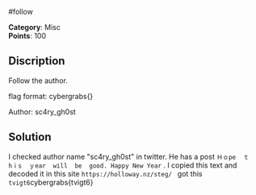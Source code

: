 #follow

**Category**: Misc \
**Points**: 100

## Discription

> 

Follow the author.

flag format: cybergrabs{}

Author: sc4ry_gh0st


## Solution

I checked author name "sc4ry_gh0st" in twitter. He has a post ```Ｈｏpe 
ｔhⅰs  ｙear  wіll  be  good.
Happy New Year``` . I copied this text and decoded it in  this site ```https://holloway.nz/steg/ ``` 
got this ```tvigt6```cybergrabs{tvigt6}
